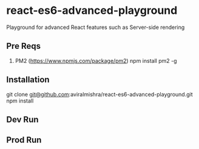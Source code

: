 # react-es6-advanced-playground
Playground for advanced React features such as Server-side rendering

## Pre Reqs
1. PM2 (https://www.npmjs.com/package/pm2)
npm install pm2 -g

## Installation
git clone git@github.com:aviralmishra/react-es6-advanced-playground.git
npm install

## Dev Run


## Prod Run
